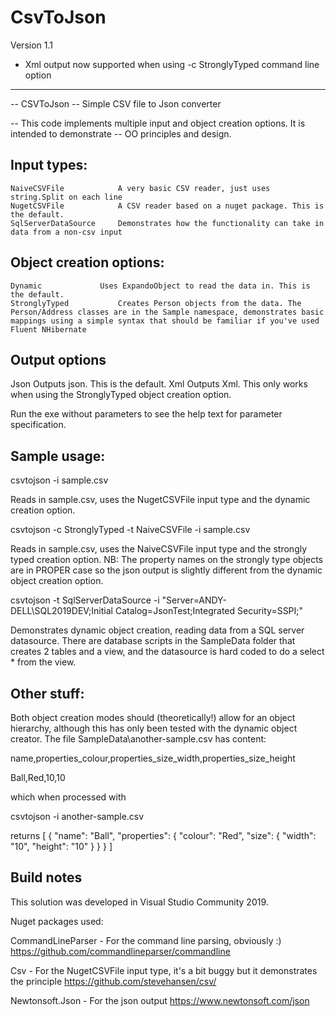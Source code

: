 # CsvToJson

Version 1.1
- Xml output now supported when using -c StronglyTyped command line option 

---------------------------------------------------------------------------------------
-- CSVToJson
-- Simple CSV file to Json converter

-- This code implements multiple input and object creation options. It is intended to demonstrate
-- OO principles and design.

Input types:
------------
	NaiveCSVFile			A very basic CSV reader, just uses string.Split on each line
	NugetCSVFile			A CSV reader based on a nuget package. This is the default.
	SqlServerDataSource		Demonstrates how the functionality can take in data from a non-csv input

Object creation options:
------------------------
	Dynamic				Uses ExpandoObject to read the data in. This is the default.
	StronglyTyped			Creates Person objects from the data. The Person/Address classes are in the Sample namespace, demonstrates basic mappings using a simple syntax that should be familiar if you've used Fluent NHibernate

Output options
-------------------------
  Json            			Outputs json. This is the default.
  Xml             			Outputs Xml. This only works when using the StronglyTyped object creation option.
  
Run the exe without parameters to see the help text for parameter specification.

Sample usage:
-------------

csvtojson -i sample.csv

Reads in sample.csv, uses the NugetCSVFile input type and the dynamic creation option.

csvtojson -c StronglyTyped -t NaiveCSVFile -i sample.csv

Reads in sample.csv, uses the NaiveCSVFile input type and the strongly typed creation option. NB: The property names on the strongly type objects are in PROPER case so the json output is slightly different from the dynamic object creation option.

csvtojson -t SqlServerDataSource -i "Server=ANDY-DELL\SQL2019DEV;Initial Catalog=JsonTest;Integrated Security=SSPI;"

Demonstrates dynamic object creation, reading data from a SQL server datasource. There are database scripts in the SampleData folder that creates 2 tables and a view, and the datasource is hard coded to do a select * from the view. 

Other stuff:
----------------------
Both object creation modes should (theoretically!) allow for an object hierarchy, although this has only been tested with the dynamic 
object creator. The file SampleData\another-sample.csv has content:

name,properties_colour,properties_size_width,properties_size_height

Ball,Red,10,10

which when processed with

csvtojson -i another-sample.csv

returns
[
  {
    "name": "Ball",
    "properties": {
      "colour": "Red",
      "size": {
        "width": "10",
        "height": "10"
      }
    }
  }
]




Build notes
----------------------

This solution was developed in Visual Studio Community 2019. 

Nuget packages used:

CommandLineParser		- For the command line parsing, obviously :)
https://github.com/commandlineparser/commandline

Csv						- For the NugetCSVFile input type, it's a bit buggy but it demonstrates the principle
https://github.com/stevehansen/csv/

Newtonsoft.Json			- For the json output
https://www.newtonsoft.com/json
